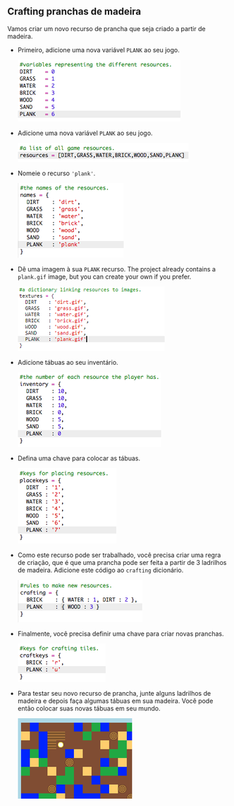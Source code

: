 ## Crafting pranchas de madeira

Vamos criar um novo recurso de prancha que seja criado a partir de madeira.

+ Primeiro, adicione uma nova variável `PLANK` ao seu jogo.
    
    ![captura de tela](images/craft-plank-const.png)

+ Adicione uma nova variável `PLANK` ao seu jogo.
    
    ![captura de tela](images/craft-plank-resources.png)

+ Nomeie o recurso `'plank'`.
    
    ![captura de tela](images/craft-plank-names.png)

+ Dê uma imagem à sua `PLANK` recurso. The project already contains a `plank.gif` image, but you can create your own if you prefer.
    
    ![captura de tela](images/craft-plank-textures.png)

+ Adicione tábuas ao seu inventário.
    
    ![captura de tela](images/craft-plank-inventory.png)

+ Defina uma chave para colocar as tábuas.
    
    ![captura de tela](images/craft-plank-placekeys.png)

+ Como este recurso pode ser trabalhado, você precisa criar uma regra de criação, que é que uma prancha pode ser feita a partir de 3 ladrilhos de madeira. Adicione este código ao `crafting` dicionário.
    
    ![captura de tela](images/craft-plank-crafting.png)

+ Finalmente, você precisa definir uma chave para criar novas pranchas.
    
    ![captura de tela](images/craft-plank-craftkeys.png)

+ Para testar seu novo recurso de prancha, junte alguns ladrilhos de madeira e depois faça algumas tábuas em sua madeira. Você pode então colocar suas novas tábuas em seu mundo.
    
    ![captura de tela](images/craft-plank-test.png)